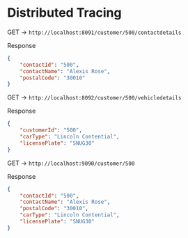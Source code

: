 # Distributed Tracing 

GET -> `http://localhost:8091/customer/500/contactdetails`

Response

```json
{
    "contactId": "500",
    "contactName": "Alexis Rose",
    "postalCode": "30010"
}
```

GET -> `http://localhost:8092/customer/500/vehicledetails`

Response

```json
{
    "customerId": "500",
    "carType": "Lincoln Contential",
    "licensePlate": "SNUG30"
}
```

GET -> `http://localhost:9090/customer/500`

Response

```json
{
    "contactId": "500",
    "contactName": "Alexis Rose",
    "postalCode": "30010",
    "carType": "Lincoln Contential",
    "licensePlate": "SNUG30"
}
```
